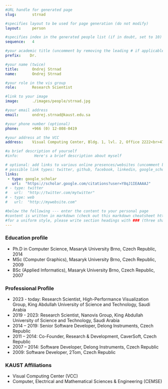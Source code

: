 ```yaml
---
#URL handle for generated page
slug:       strnad

#specifies layout to be used for page generation (do not modify)
layout: 	person

#specifies index in the generated people list (if in doubt, set to 10)
sequence:	4

#your academic title (uncomment by removing the leading # if applicable)
prefix:    Dr.

#your name (twice)
title:		Ondrej Strnad
name:       Ondrej Strnad

#your role in the vis group
role:       Research Scientist

#link to your image
image:      ./images/people/strnad.jpg

#your email address
email:      ondrej.strnad@kaust.edu.sa

#your phone number (optional)
phone:      +966 (0) 12-808-0419

#your address at the VCC
address:    Visual Computing Center, Bldg. 1, lvl. 2, Office 2222<br>4700 King Abdullah University of Science and Technology<br>Thuwal 23955-6900, Saudi Arabia

#a brief description of yourself
#info:       Here's a brief description about myself

# optional: add links to various online presences/websites (uncomment by removing the leading # if applicable)
# possible link types: twitter, github, facebook, linkedin, google_scholar, google_plus, instagram, skype, youtube, vimeo, flickr, web (use the latter for all other link types)
links:
 - type: google_scholar
   url:  "https://scholar.google.com/citations?user=Y8qJ1IEAAAAJ"
# - type: twitter
#   url:  "http://twitter.com/mytwitter"
# - type: web
#   url:  "http://mywebsite.com"

#below the following --- enter the content to your personal page
#content is written in markdown (check out this markdown cheatsheet https://github.com/adam-p/markdown-here/wiki/Markdown-Cheatsheet)
#for a uniform style, please write section headings with ### (three sharps)
---
```

### Education profile
* Ph.D in Computer Science, Masaryk University Brno, Czech Republic, 2014
* MSc (Computer Graphics), Masaryk University Brno, Czech Republic, 2009
* BSc (Applied Informatics), Masaryk University Brno, Czech Republic, 2007

### Professional Profile
* 2023 - today: Research Scientist, High-Performance Visualization Group, King Abdullah University of Science and Technology, Saudi Arabia
* 2019 - 2023: Research Scientist, Nanovis Group, King Abdullah University of Science and Technology, Saudi Arabia
* 2014 – 2019: Senior Software Developer, Delong Instruments, Czech Republic
* 2011 – 2014: Co-Founder, Research & Development, CaverSoft, Czech Republic
* 2007 – 2014: Software Developer, Delong Instruments, Czech Republic
* 2009: Software Developer, 2Tom, Czech Republic

### KAUST Affiliations
* Visual Computing Center (VCC)
* Computer, Electrical and Mathematical Sciences & Engineering (CEMSE)